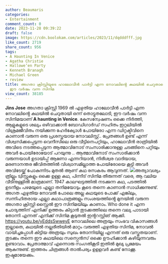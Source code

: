 ```yaml
---
author: Beaumaris
categories:
- Entertainment
comment_count: 0
date: 2023-11-28 09:39:22
draft: false
image: https://cdn.boolokam.com/articles/2023/11/dqdddfff.jpg
like_count: 2719
share_count: 956
tags:
- A Haunting In Venice
- Agatha Christie
- Hallowe’en Party
- Kenneth Branagh
- Michael Green
- review
title: അഗതാ ക്രിസ്റ്റിയുടെ ഹാലോവീൻ പാർട്ടി എന്ന നോവലിൻ്റെ കഥയിൽ ചെറുതായൊന്ന് തൊട്ടുതലോടി,
  ഈ വർഷം വന്ന സിനിമ
view_count: 38185
---
```


**Jins Jose** അഗതാ ക്രിസ്റ്റി 1969 ൽ എഴുതിയ ഹാലോവീൻ പാർട്ടി എന്ന നോവലിൻ്റെ കഥയിൽ ചെറുതായി ഒന്ന് തൊട്ടുതലോടി, ഈ വർഷം വന്ന സിനിമയാണ് **A haunting in Venice**. കേസന്വേഷണം ഒക്കെ നിർത്തി, ആളുകളുടെ ശല്യം ഒഴിവാക്കാൻ ബോഡിഗാർഡ് സഹിതം ഇറ്റലിയിൽ വിശ്രമജീവിതം നയിക്കുന്ന ഹേർക്യോൾ പോയിരോ എന്ന ഡിറ്റക്ടീവിനെ കാണാൻ വരുന്ന ഒരു പ്രശസ്തയായ നോവലിസ്റ്റ്.. പ്രേതങ്ങൾ ഉണ്ട് എന്ന് വിശ്വസിക്കപ്പെടുന്ന വെനീസിലെ ഒരു വീട്ടിനെപറ്റിയും, ഹാലോവീൻ രാത്രിയിൽ അവിടെ നടത്തപ്പെടുന്ന ആത്മാവിനോട് സംസാരിക്കാനുള്ള ചടങ്ങിനെ പറ്റിയും അവർ പോയിരോയോട് പറയുന്നു .. ആത്മാവിനോട് സംസാരിക്കാൻ വരുന്നയാൾ ഉടായിപ്പ് ആണോ എന്നറിയാൻ, നിരീശ്വര വാദിയായ, മരണാനന്തര ജീവിതത്തിൽ വിശ്വാസമില്ലാത്ത പോയിരോയെ കൂട്ടി അവർ അവിടേയ്ക്ക് പോകുന്നിടം മുതൽ ആണ് കഥ രസകരം ആവുന്നത്. ![](https://cdn.boolokam.com/articles/2023/11/dqdddfff.jpg)അത്യാവശ്യം ത്രില്ലും ട്വിസ്റ്റുകളും ഒക്കെ ഉള്ള കഥ, പിന്നീട് സിനിമ തീരുന്നത് വരെ, ആ വലിയ വീടിനുള്ളിൽ മാത്രമാണ്. 1947 കാലഘട്ടത്തിൽ നടക്കുന്ന കഥ, പടത്തിൽ ഉടനീളം പഴമയുടെ എല്ലാ തനിമയോടും കൂടെ തന്നെ കാണാൻ സാധിക്കുന്നുണ്ട്. അഗത എഴുതിയ നോവൽ പോലെ അല്ല കഥയുടെ പോക്ക് എങ്കിലും, സന്നിഹിതരായ എല്ലാ കഥാപാത്രങ്ങളും സംശയത്തിൻ്റെ മുനയിൽ വരുന്ന അഗതാ ക്രിസ്റ്റി സ്റ്റൈൽ ഈ സിനിമയിലും കാണാം. Who done it എന്ന ചോദ്യത്തിന് എനിക്ക് ഉത്തരം കിട്ടാൻ തുടക്കത്തിലെ തന്നെ വല്യ പാടായി തോന്നി എന്നത് എനിക്ക് സിനിമ കൂടുതൽ ഇൻ്ററസ്റ്റിങ് ആക്കി. https://youtu.be/yEddsSwweyE നോവലിലെ അത്രയും സംഭവ വികാസങ്ങൾ ഇല്ലാതെ, കഥയിൽ നല്ലരീതിയിൽ മാറ്റം വരുത്തി എഴുതിയ സിനിമ, നോവൽ വായിച്ചപ്പോൾ കിട്ടിയ അത്രയും സുഖം തോന്നിയില്ല എന്നത് ഒരു വസ്തുതയാണ്. തുടക്കം തന്നെ ഈ കഥയിലെ സസ്പെൻസ് ഒക്കെ ഊഹിക്കാൻ കഴിയുന്നവരും ഉണ്ടാവാം. പ്രേതാത്മാവ് എന്നൊരു സംഗതികൂടി ഇതിൽ മുഖ്യ പ്രമേയം ആകുന്നുണ്ട്. ഇത്തരം ചിത്രങ്ങൾ താൽപര്യം ഉളളവർ കണ്ട് നോക്കൂ. ഇഷ്ടമായേക്കും.